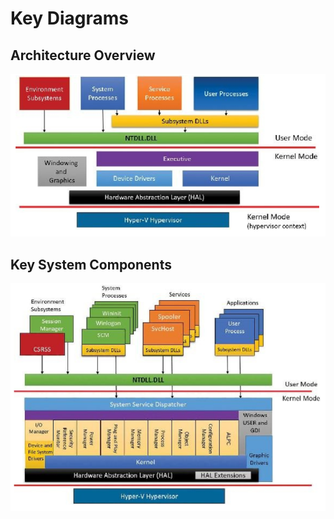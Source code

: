 # Key Diagrams

## Architecture Overview

![](Attachments/Pasted%20image%2020241221222030.png)

## Key System Components

![](Attachments/Pasted%20image%2020241221222204.png)
